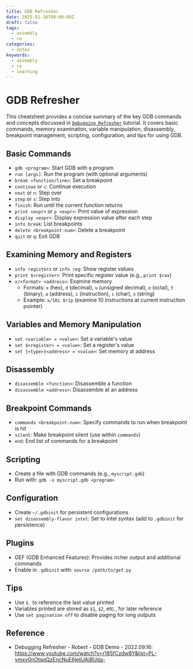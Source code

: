 ```yaml
---
title: GDB Refresher
date: 2025-01-16T00:00:00Z
draft: false
tags:
  - assembly
  - re
categories:
  - notes
keywords:
  - assembly
  - re
  - learning
---
```


# GDB Refresher

This cheatsheet provides a concise summary of the key GDB commands and concepts discussed in [`Debugging Refresher`](https://www.youtube.com/watch?v=r185fCzdw8Y&list=PL-ymxv0nOtqqQzEncNuE6jetlJAiBUda-) tutorial. It covers basic commands, memory examination, variable manipulation, disassembly, breakpoint management, scripting, configuration, and tips for using GDB. 

## Basic Commands
- `gdb <program>`: Start GDB with a program
- `run [args]`: Run the program (with optional arguments)
- `break <function/line>`: Set a breakpoint
- `continue` or `c`: Continue execution
- `next` or `n`: Step over
- `step` or `s`: Step into
- `finish`: Run until the current function returns
- `print <expr>` or `p <expr>`: Print value of expression
- `display <expr>`: Display expression value after each step
- `info break`: List breakpoints
- `delete <breakpoint-num>`: Delete a breakpoint
- `quit` or `q`: Exit GDB

## Examining Memory and Registers
- `info registers` or `info reg`: Show register values
- `print $<register>`: Print specific register value (e.g., `print $rax`)
- `x/<format> <address>`: Examine memory
  - Formats: `x` (hex), `d` (decimal), `u` (unsigned decimal), `o` (octal), `t` (binary), `a` (address), `i` (instruction), `c` (char), `s` (string)
  - Example: `x/10i $rip` (examine 10 instructions at current instruction pointer)

## Variables and Memory Manipulation
- `set <variable> = <value>`: Set a variable's value
- `set $<register> = <value>`: Set a register's value
- `set {<type>}<address> = <value>`: Set memory at address

## Disassembly
- `disassemble <function>`: Disassemble a function
- `disassemble <address>`: Disassemble at an address

## Breakpoint Commands
- `commands <breakpoint-num>`: Specify commands to run when breakpoint is hit
- `silent`: Make breakpoint silent (use within `commands`)
- `end`: End list of commands for a breakpoint

## Scripting
- Create a file with GDB commands (e.g., `myscript.gdb`)
- Run with: `gdb -x myscript.gdb <program>`

## Configuration
- Create `~/.gdbinit` for persistent configurations
- `set disassembly-flavor intel`: Set to Intel syntax (add to `.gdbinit` for persistence)

## Plugins
- GEF (GDB Enhanced Features): Provides richer output and additional commands
- Enable in `.gdbinit` with: `source /path/to/gef.py`

## Tips
- Use `$_` to reference the last value printed
- Variables printed are stored as `$1`, `$2`, etc., for later reference
- Use `set pagination off` to disable paging for long outputs

## Reference
- Debugging Refresher - Robert - GDB Demo - 2022.09.16: https://www.youtube.com/watch?v=r185fCzdw8Y&list=PL-ymxv0nOtqqQzEncNuE6jetlJAiBUda-